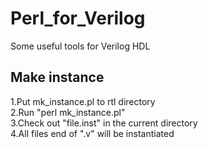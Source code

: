 # Perl_for_Verilog
Some useful tools for Verilog HDL

## Make instance
1.Put mk_instance.pl to rtl directory  
2.Run "perl mk_instance.pl"  
3.Check out "file.inst" in the current directory  
4.All files end of ".v" will be instantiated  
